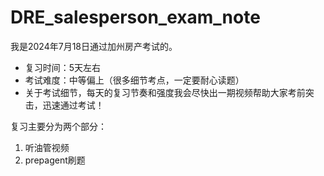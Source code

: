 # DRE_salesperson_exam_note

我是2024年7月18日通过加州房产考试的。
- 复习时间：5天左右
- 考试难度：中等偏上（很多细节考点，一定要耐心读题）
- 关于考试细节，每天的复习节奏和强度我会尽快出一期视频帮助大家考前突击，迅速通过考试！

复习主要分为两个部分：
1. 听油管视频
2. prepagent刷题
   


